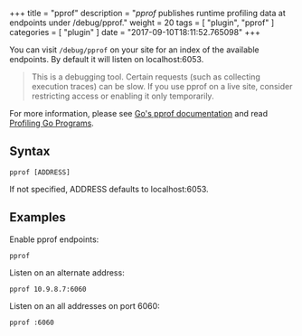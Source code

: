 +++
title = "pprof"
description = "*pprof* publishes runtime profiling data at endpoints under /debug/pprof."
weight = 20
tags = [ "plugin", "pprof" ]
categories = [ "plugin" ]
date = "2017-09-10T18:11:52.765098"
+++

You can visit `/debug/pprof` on your site for an index of the available endpoints. By default it
will listen on localhost:6053.

> This is a debugging tool. Certain requests (such as collecting execution traces) can be slow. If
> you use pprof on a live site, consider restricting access or enabling it only temporarily.

For more information, please see [Go's pprof
documentation](https://golang.org/pkg/net/http/pprof/) and read
[Profiling Go Programs](https://blog.golang.org/profiling-go-programs).

## Syntax

~~~
pprof [ADDRESS]
~~~

If not specified, ADDRESS defaults to localhost:6053.

## Examples

Enable pprof endpoints:

~~~
pprof
~~~

Listen on an alternate address:

~~~
pprof 10.9.8.7:6060
~~~

Listen on an all addresses on port 6060:

~~~
pprof :6060
~~~

